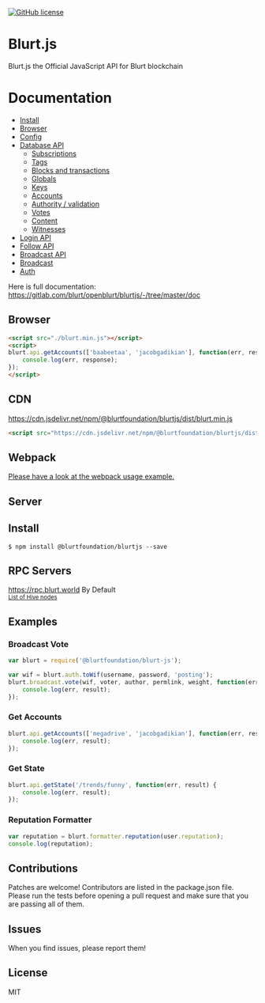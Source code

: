 [![GitHub license](https://img.shields.io/badge/license-MIT-blue.svg)](https://gitlab.com/blurt/openblurt/blurtjs/-/blob/master/LICENSE)

# Blurt.js
Blurt.js the Official JavaScript API for Blurt blockchain

# Documentation

- [Install](https://gitlab.com/blurt/openblurt/blurtjs/-/tree/master/doc#install)
- [Browser](https://gitlab.com/blurt/openblurt/blurtjs/-/tree/master/doc#browser)
- [Config](https://gitlab.com/blurt/openblurt/blurtjs/-/tree/master/doc#config)
- [Database API](https://gitlab.com/blurt/openblurt/blurtjs/-/tree/master/doc#api)
    - [Subscriptions](https://gitlab.com/blurt/openblurt/blurtjs/-/tree/master/doc#subscriptions)
    - [Tags](https://gitlab.com/blurt/openblurt/blurtjs/-/tree/master/doc#tags)
    - [Blocks and transactions](https://gitlab.com/blurt/openblurt/blurtjs/-/tree/master/doc#blocks-and-transactions)
    - [Globals](https://gitlab.com/blurt/openblurt/blurtjs/-/tree/master/doc#globals)
    - [Keys](https://gitlab.com/blurt/openblurt/blurtjs/-/tree/master/doc#keys)
    - [Accounts](https://gitlab.com/blurt/openblurt/blurtjs/-/tree/master/doc#accounts)
    - [Authority / validation](https://gitlab.com/blurt/openblurt/blurtjs/-/tree/master/doc#authority--validation)
    - [Votes](https://gitlab.com/blurt/openblurt/blurtjs/-/tree/master/doc#votes)
    - [Content](https://gitlab.com/blurt/openblurt/blurtjs/-/tree/master/doc#content)
    - [Witnesses](https://gitlab.com/blurt/openblurt/blurtjs/-/tree/master/doc#witnesses)
- [Login API](https://gitlab.com/blurt/openblurt/blurtjs/-/tree/master/doc#login)
- [Follow API](https://gitlab.com/blurt/openblurt/blurtjs/-/tree/master/doc#follow-api)
- [Broadcast API](https://gitlab.com/blurt/openblurt/blurtjs/-/tree/master/doc#broadcast-api)
- [Broadcast](https://gitlab.com/blurt/openblurt/blurtjs/-/tree/master/doc#broadcast)
- [Auth](https://gitlab.com/blurt/openblurt/blurtjs/-/tree/master/doc#auth)


Here is full documentation:
https://gitlab.com/blurt/openblurt/blurtjs/-/tree/master/doc

## Browser
```html
<script src="./blurt.min.js"></script>
<script>
blurt.api.getAccounts(['baabeetaa', 'jacobgadikian'], function(err, response){
    console.log(err, response);
});
</script>
```

## CDN
https://cdn.jsdelivr.net/npm/@blurtfoundation/blurtjs/dist/blurt.min.js<br/>
```html
<script src="https://cdn.jsdelivr.net/npm/@blurtfoundation/blurtjs/dist/blurt.min.js"></script>
```

## Webpack
[Please have a look at the webpack usage example.](https://gitlab.com/blurt/openblurt/blurtjs/-/tree/master/examples/webpack-example)

## Server
## Install
```
$ npm install @blurtfoundation/blurtjs --save
```

## RPC Servers
https://rpc.blurt.world By Default<br/>
<sub>[List of Hive nodes](https://hivekings.com/nodes)</sub><br/>

## Examples
### Broadcast Vote
```js
var blurt = require('@blurtfoundation/blurt-js');

var wif = blurt.auth.toWif(username, password, 'posting');
blurt.broadcast.vote(wif, voter, author, permlink, weight, function(err, result) {
	console.log(err, result);
});
```

### Get Accounts
```js
blurt.api.getAccounts(['megadrive', 'jacobgadikian'], function(err, result) {
	console.log(err, result);
});
```

### Get State
```js
blurt.api.getState('/trends/funny', function(err, result) {
	console.log(err, result);
});
```

### Reputation Formatter
```js
var reputation = blurt.formatter.reputation(user.reputation);
console.log(reputation);
```

## Contributions
Patches are welcome! Contributors are listed in the package.json file. Please run the tests before opening a pull request and make sure that you are passing all of them.

## Issues
When you find issues, please report them!

## License
MIT
